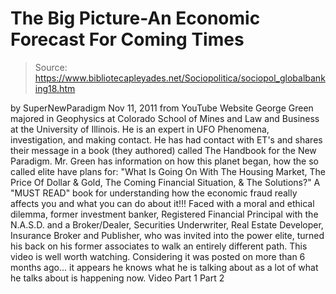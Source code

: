 # The Big Picture-An Economic Forecast For Coming Times

> Source: https://www.bibliotecapleyades.net/Sociopolitica/sociopol_globalbanking18.htm

by
SuperNewParadigm
Nov 11, 2011
from
YouTube Website
George Green majored in Geophysics at Colorado School of Mines and Law and
Business at the University of Illinois.
He is an expert in UFO Phenomena,
investigation, and making contact. He has had contact with ET's and shares
their message in a book (they authored) called The Handbook for the New
Paradigm.
Mr. Green has information on how this planet began, how the so
called elite have plans for:
"What Is Going On With
The Housing Market, The Price Of Dollar & Gold, The Coming Financial
Situation, & The Solutions?"
A "MUST READ" book for understanding how the
economic fraud really affects you and
what you can do about it!!!
Faced with a moral and ethical dilemma, former
investment banker, Registered Financial Principal with the N.A.S.D. and a
Broker/Dealer, Securities Underwriter, Real Estate Developer, Insurance
Broker and Publisher, who was invited into the power elite, turned his back
on his former associates to walk an entirely different path.
This video is well worth watching. Considering
it was posted on more than 6 months ago... it appears he knows what he is
talking about as a lot of what he talks about is happening now.
Video
Part 1
Part 2
